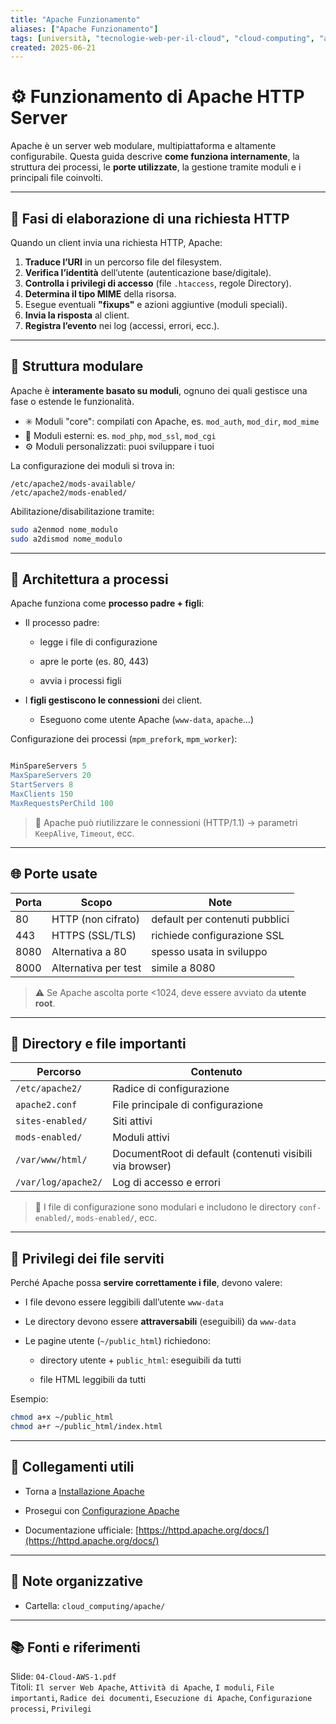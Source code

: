```yaml
---
title: "Apache Funzionamento"
aliases: ["Apache Funzionamento"]
tags: [università, "tecnologie-web-per-il-cloud", "cloud-computing", "apache", "apache-funzionamento"]
created: 2025-06-21
---
```

# ⚙️ Funzionamento di Apache HTTP Server

Apache è un server web modulare, multipiattaforma e altamente configurabile. Questa guida descrive **come funziona internamente**, la struttura dei processi, le **porte utilizzate**, la gestione tramite moduli e i principali file coinvolti.

---

## 🔄 Fasi di elaborazione di una richiesta HTTP

Quando un client invia una richiesta HTTP, Apache:

1. **Traduce l’URI** in un percorso file del filesystem.
2. **Verifica l’identità** dell’utente (autenticazione base/digitale).
3. **Controlla i privilegi di accesso** (file `.htaccess`, regole Directory).
4. **Determina il tipo MIME** della risorsa.
5. Esegue eventuali **"fixups"** e azioni aggiuntive (moduli speciali).
6. **Invia la risposta** al client.
7. **Registra l’evento** nei log (accessi, errori, ecc.).

---

## 🧩 Struttura modulare

Apache è **interamente basato su moduli**, ognuno dei quali gestisce una fase o estende le funzionalità.

- ✳️ Moduli "core": compilati con Apache, es. `mod_auth`, `mod_dir`, `mod_mime`
- 🧩 Moduli esterni: es. `mod_php`, `mod_ssl`, `mod_cgi`
- ⚙️ Moduli personalizzati: puoi sviluppare i tuoi

La configurazione dei moduli si trova in:

```
/etc/apache2/mods-available/  
/etc/apache2/mods-enabled/
```


Abilitazione/disabilitazione tramite:

```bash
sudo a2enmod nome_modulo
sudo a2dismod nome_modulo
```

---

## 🧠 Architettura a processi

Apache funziona come **processo padre + figli**:

- Il processo padre:
    - legge i file di configurazione
        
    - apre le porte (es. 80, 443)
        
    - avvia i processi figli
    
- I **figli gestiscono le connessioni** dei client.
    - Eseguono come utente Apache (`www-data`, `apache`…)


Configurazione dei processi (`mpm_prefork`, `mpm_worker`):

```apache

MinSpareServers 5
MaxSpareServers 20
StartServers 8
MaxClients 150
MaxRequestsPerChild 100

```

> 🔁 Apache può riutilizzare le connessioni (HTTP/1.1) → parametri `KeepAlive`, `Timeout`, ecc.

---

## 🌐 Porte usate

|Porta|Scopo|Note|
|---|---|---|
|80|HTTP (non cifrato)|default per contenuti pubblici|
|443|HTTPS (SSL/TLS)|richiede configurazione SSL|
|8080|Alternativa a 80|spesso usata in sviluppo|
|8000|Alternativa per test|simile a 8080|

> ⚠️ Se Apache ascolta porte <1024, deve essere avviato da **utente root**.


---

## 📂 Directory e file importanti

|Percorso|Contenuto|
|---|---|
|`/etc/apache2/`|Radice di configurazione|
|`apache2.conf`|File principale di configurazione|
|`sites-enabled/`|Siti attivi|
|`mods-enabled/`|Moduli attivi|
|`/var/www/html/`|DocumentRoot di default (contenuti visibili via browser)|
|`/var/log/apache2/`|Log di accesso e errori|

> 📝 I file di configurazione sono modulari e includono le directory `conf-enabled/`, `mods-enabled/`, ecc.


---

## 🔐 Privilegi dei file serviti

Perché Apache possa **servire correttamente i file**, devono valere:

- I file devono essere leggibili dall’utente `www-data`
    
- Le directory devono essere **attraversabili** (eseguibili) da `www-data`
    
- Le pagine utente (`~/public_html`) richiedono:
    
    - directory utente + `public_html`: eseguibili da tutti
        
    - file HTML leggibili da tutti
        

Esempio:


```bash
chmod a+x ~/public_html
chmod a+r ~/public_html/index.html
```

---

## 🔗 Collegamenti utili

- Torna a [Installazione Apache](apache_installazione.md)
    
- Prosegui con [Configurazione Apache](apache_configurazione.md)
    
- Documentazione ufficiale: [https://httpd.apache.org/docs/](https://httpd.apache.org/docs/)
    

---

## 📁 Note organizzative

- Cartella: `cloud_computing/apache/`
    

---

## 📚 Fonti e riferimenti

Slide: `04-Cloud-AWS-1.pdf`  
Titoli: `Il server Web Apache`, `Attività di Apache`, `I moduli`, `File importanti`, `Radice dei documenti`, `Esecuzione di Apache`, `Configurazione processi`, `Privilegi`


